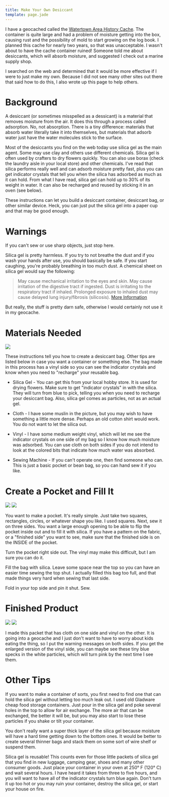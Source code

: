 ```yaml
---
title: Make Your Own Desiccant
template: page.jade
---
```


I have a geocached called the [Watertown Area History Cache](http://www.geocaching.com/seek/cache_details.aspx?wp=GC128DJ).  The container is quite large and had a problem of moisture getting into the box, causing rust and the possibility of mold to start growing on the log book.  I planned this cache for nearly two years, so that was unacceptable.  I wasn't about to have the cache container ruined!  Someone told me about desiccants, which will absorb moisture, and suggested I check out a marine supply shop.

I searched on the web and determined that it would be more effective if I were to just make my own.  Because I did not see many other sites out there that said how to do this, I also wrote up this page to help others.

Background
==========

A desiccant (or sometimes misspelled as a dessicant) is a material that removes moisture from the air.  It does this through a process called adsorption.  No, not absorption.  There is a tiny difference:  materials that absorb water literally take it into themselves, but materials that adsorb water just have the water molecules stick to the surface.

Most of the desiccants you find on the web today use silica gel as the main agent.  Some may use clay and others use different chemicals.  Silica gel is often used by crafters to dry flowers quickly.  You can also use borax (check the laundry aisle in your local store) and other chemicals.  I've read that silica performs really well and can adsorb moisture pretty fast, plus you can get indicator crystals that tell you when the silica has adsorbed as much as it can hold.  From what I have read, silica gel can hold up to 30% of its weight in water.  It can also be recharged and reused by sticking it in an oven (see below).

These instructions can let you build a desiccant container, desiccant bag, or other similar device.  Heck, you can just put the silica gel into a paper cup and that may be good enough.

Warnings
========

If you can't sew or use sharp objects, just stop here.

Silica gel is pretty harmless.  If you try to not breathe the dust and if you wash your hands after use, you should basically be safe.  If you start caughing, you're probably breathing in too much dust.  A chemical sheet on silica gel would say the following:

> May cause mechanical irritation to the eyes and skin.
> May cause irritation of the digestive tract if ingested.
> Dust is irritating to the respiratory tract if inhaled.
> Prolonged exposure to inhaled dust may cause delayed lung injury/fibrosis (silicosis).
> [More Information](http://www.atmos.umd.edu/~russ/MSDS/silicagel28200.html)

But really, the stuff is pretty darn safe, otherwise I would certainly not use it in my geocache.

Materials Needed
================

[![](PICT1294b-thumb.jpg)](PICT1294b.JPG)

These instructions tell you how to create a desiccant bag.  Other tips are listed below in case you want a container or something else.  The bag made in this process has a vinyl side so you can see the indicator crystals and know when you need to "recharge" your reusable bag.

* Silica Gel - You can get this from your local hobby store.  It is used for drying flowers.  Make sure to get "indicator crystals" in with the silica.  They will turn from blue to pick, telling you when you need to recharge your desiccant bag.  Also, silica gel comes as particles, not as an actual gel.

* Cloth - I have some muslin in the picture, but you may wish to have something a little more dense.  Perhaps an old cotton shirt would work.  You do not want to let the silica out.

* Vinyl - I have some medium weight vinyl, which will let me see the indicator crystals on one side of my bag so I know how much moisture was adsorbed.  You can use cloth on both sides if you do not intend to look at the colored bits that indicate how much water was absorbed.

* Sewing Machine - If you can't operate one, then find someone who can.  This is just a basic pocket or bean bag, so you can hand sew it if you like.

Create a Pocket and Fill It
===========================

[![](PICT1295b-thumb.jpg)](PICT1295b.JPG) [![](PICT1296b-thumb.jpg)](PICT1296b.JPG)

You want to make a pocket.  It's really simple.  Just take two squares, rectangles, circles, or whatever shape you like.  I used squares.  Next, sew it on three sides.  You want a large enough opening to be able to flip the pocket inside out and to fill it with silica.  If you have a pattern on the fabric, or a "finished side" you want to see, make sure that the finished side is on the INSIDE of the pocket.

Turn the pocket right side out.  The vinyl may make this difficult, but I am sure you can do it.

Fill the bag with silica.  Leave some space near the top so you can have an easier time sewing the top shut.  I actually filled this bag too full, and that made things very hard when sewing that last side.

Fold in your top side and pin it shut.  Sew.

Finished Product
================

[![](PICT1297b-thumb.jpg)](PICT1297b.JPG) [![](PICT1298b-thumb.jpg)](PICT1298b.JPG)

I made this packet that has cloth on one side and vinyl on the other.  It is going into a geocache and I just don't want to have to worry about kids eating the thing, so I put the warning messages on both sides.  If you get the enlarged version of the vinyl side, you can maybe see these tiny blue specks in the white particles, which will turn pink by the next time I see them.

Other Tips
==========

If you want to make a container of sorts, you first need to find one that can hold the silica gel without letting too much leak out.  I used old Gladware cheap food storage containers.  Just pour in the silica gel and poke several holes in the top to allow for air exchange.  The more air that can be exchanged, the better it will be, but you may also start to lose these particles if you shake or tilt your container.

You don't really want a super thick layer of the silica gel because moisture will have a hard time getting down to the bottom ones.  It would be better to create several thinner bags and stack them on some sort of wire shelf or suspend them.

Silica gel is reusable!  This counts even for those little packets of silica gel that you find in new luggage, camping gear, shoes and many other consumer goods.  Just place your container in your oven at 250° F (120° C) and wait several hours.  I have heard it takes from three to five hours, and you will want to have all of the indicator crystals turn blue again.  Don't turn it up too hot or you may ruin your container, destroy the silica gel, or start your house on fire.
